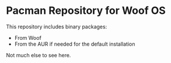 # Pacman Repository for Woof OS

This repository includes binary packages:

- From Woof
- From the AUR if needed for the default installation

Not much else to see here.
